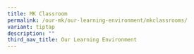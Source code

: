 ```yaml
---
title: MK Classroom
permalink: /our-mk/our-learning-environment/mkclassrooms/
variant: tiptap
description: ""
third_nav_title: Our Learning Environment
---
```

